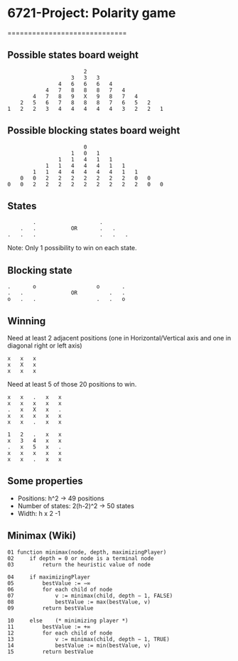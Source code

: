 # 6721-Project: Polarity game
=============================

Possible states board weight
----------------------------

                            2
                        3   3   3
                    4   6   6   6   4
                4   7   8   8   8   7   4
            4   7   8   9   X   9   8   7   4
        2   5   6   7   8   8   8   7   6   5   2
    1   2   2   3   4   4   4   4   4   3   2   2   1


Possible blocking states board weight
-------------------------------------

                            0
                        1   0   1
                    1   1   4   1   1
                1   1   4   4   4   1   1
            1   1   4   4   4   4   4   1   1
        0   0   2   2   2   2   2   2   2   0   0
    0   0   2   2   2   2   2   2   2   2   2   0   0



States
------

            .                    .
        .   .           OR       .   .
    .   .   .                    .   .   .

Note: Only 1 possibility to win on each state.


Blocking state
--------------

    .       o                   o       .
    .   .               OR          .   .
    o   .   .                   .   .   o
    
Winning
-------

Need at least 2 adjacent positions 
(one in Horizontal/Vertical axis and one in diagonal right or left axis)

    x   x   x
    x   X   x
    x   x   x

Need at least 5 of those 20 positions to win.    

    x   x   .   x   x
    x   x   x   x   x
    .   x   X   x   .
    x   x   x   x   x
    x   x   .   x   x 
    
    1   2   .   x   x
    x   3   4   x   x
    .   x   5   x   .
    x   x   x   x   x
    x   x   .   x   x 


Some properties
--------------------------------

* Positions: h^2                          -> 49 positions
* Number of states: 2(h-2)^2              -> 50 states
* Width: h x 2 -1


Minimax (Wiki)
--------------

    01 function minimax(node, depth, maximizingPlayer)
    02     if depth = 0 or node is a terminal node
    03         return the heuristic value of node

    04     if maximizingPlayer
    05         bestValue := −∞
    06         for each child of node
    07             v := minimax(child, depth − 1, FALSE)
    08             bestValue := max(bestValue, v)
    09         return bestValue

    10     else    (* minimizing player *)
    11         bestValue := +∞
    12         for each child of node
    13             v := minimax(child, depth − 1, TRUE)
    14             bestValue := min(bestValue, v)
    15         return bestValue
